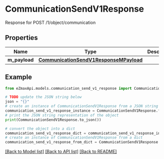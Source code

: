 # CommunicationSendV1Response

Response for POST /1/object/communication

## Properties

Name | Type | Description | Notes
------------ | ------------- | ------------- | -------------
**m_payload** | [**CommunicationSendV1ResponseMPayload**](CommunicationSendV1ResponseMPayload.md) |  | 

## Example

```python
from eZmaxApi.models.communication_send_v1_response import CommunicationSendV1Response

# TODO update the JSON string below
json = "{}"
# create an instance of CommunicationSendV1Response from a JSON string
communication_send_v1_response_instance = CommunicationSendV1Response.from_json(json)
# print the JSON string representation of the object
print(CommunicationSendV1Response.to_json())

# convert the object into a dict
communication_send_v1_response_dict = communication_send_v1_response_instance.to_dict()
# create an instance of CommunicationSendV1Response from a dict
communication_send_v1_response_from_dict = CommunicationSendV1Response.from_dict(communication_send_v1_response_dict)
```
[[Back to Model list]](../README.md#documentation-for-models) [[Back to API list]](../README.md#documentation-for-api-endpoints) [[Back to README]](../README.md)


